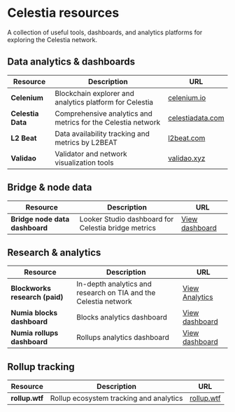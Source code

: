 # Celestia resources

A collection of useful tools, dashboards, and analytics platforms for exploring the Celestia network.

## Data analytics & dashboards

| Resource          | Description                                                  | URL                                                                            |
| ----------------- | ------------------------------------------------------------ | ------------------------------------------------------------------------------ |
| **Celenium**      | Blockchain explorer and analytics platform for Celestia      | [celenium.io](https://celenium.io/)                                            |
| **Celestia Data** | Comprehensive analytics and metrics for the Celestia network | [celestiadata.com](https://celestiadata.com/)                                  |
| **L2 Beat**       | Data availability tracking and metrics by L2BEAT             | [l2beat.com](https://l2beat.com/data-availability/projects/celestia/no-bridge) |
| **Validao**       | Validator and network visualization tools                    | [validao.xyz](https://validao.xyz/#maps-celestia-da)                           |

## Bridge & node data

| Resource                       | Description                                         | URL                                                                                                             |
| ------------------------------ | --------------------------------------------------- | --------------------------------------------------------------------------------------------------------------- |
| **Bridge node data dashboard** | Looker Studio dashboard for Celestia bridge metrics | [View dashboard](https://lookerstudio.google.com/u/0/reporting/73fc0733-5f3e-4a85-be1f-081f99991f4c/page/Tn17D) |

## Research & analytics

| Resource                       | Description                                                     | URL                                                                                                                    |
| ------------------------------ | --------------------------------------------------------------- | ---------------------------------------------------------------------------------------------------------------------- |
| **Blockworks research (paid)** | In-depth analytics and research on TIA and the Celestia network | [View Analytics](https://app.blockworksresearch.com/analytics/tia?dashboard=celestia&interval=weekly)                  |
| **Numia blocks dashboard**     | Blocks analytics dashboard                                      | [View dashboard](https://lookerstudio.google.com/u/0/reporting/6d5530fd-4115-4951-8a79-644842f6a2b3/page/Tn17D)        |
| **Numia rollups dashboard**    | Rollups analytics dashboard                                     | [View dashboard](https://lookerstudio.google.com/u/0/reporting/8853db32-fe0b-4a39-b4d7-3b9efd9e5226/page/p_da0hhwxfjd) |

## Rollup tracking

| Resource       | Description                             | URL                              |
| -------------- | --------------------------------------- | -------------------------------- |
| **rollup.wtf** | Rollup ecosystem tracking and analytics | [rollup.wtf](https://rollup.wtf) |
